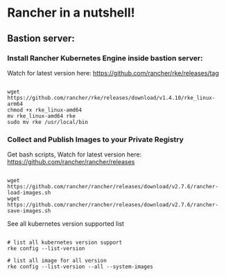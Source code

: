 # Rancher in a nutshell!

## Bastion server:

### Install Rancher Kubernetes Engine inside bastion server:

Watch for latest version here: https://github.com/rancher/rke/releases/tag

```

wget https://github.com/rancher/rke/releases/download/v1.4.10/rke_linux-arm64
chmod +x rke_linux-amd64
mv rke_linux-amd64 rke
sudo mv rke /usr/local/bin

```

### Collect and Publish Images to your Private Registry

Get bash scripts, Watch for latest version here: https://github.com/rancher/rancher/releases

```

wget https://github.com/rancher/rancher/releases/download/v2.7.6/rancher-load-images.sh
wget https://github.com/rancher/rancher/releases/download/v2.7.6/rancher-save-images.sh

```

See all kubernetes version supported list

```

# list all kubernetes version support
rke config --list-version

# list all image for all version
rke config --list-version --all --system-images

```

